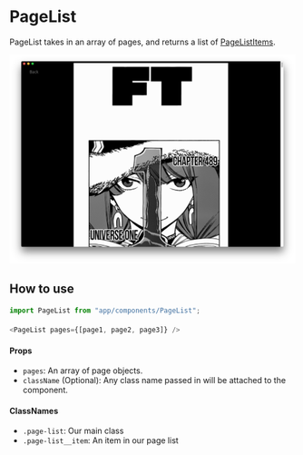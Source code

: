 PageList
===========
PageList takes in an array of pages, and returns a list of [PageListItems](../PageListItem).

![Bentotime](../../../../public/assets/screenshots/chapter-view.png)

How to use
----------
```js
import PageList from "app/components/PageList";

<PageList pages={[page1, page2, page3]} />
```

#### Props
* `pages`: An array of page objects.
* `className` (Optional): Any class name passed in will be attached to the component.

#### ClassNames
 * `.page-list`: Our main class
 * `.page-list__item`: An item in our page list
